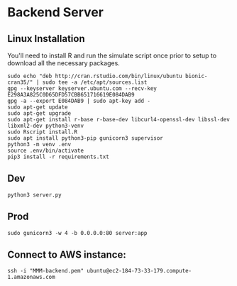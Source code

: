 # Backend Server

## Linux Installation
You'll need to install R and run the simulate script once prior to setup to download all the necessary packages.
```
sudo echo "deb http://cran.rstudio.com/bin/linux/ubuntu bionic-cran35/" | sudo tee -a /etc/apt/sources.list
gpg --keyserver keyserver.ubuntu.com --recv-key E298A3A825C0D65DFD57CBB651716619E084DAB9
gpg -a --export E084DAB9 | sudo apt-key add -
sudo apt-get update
sudo apt-get upgrade
sudo apt-get install r-base r-base-dev libcurl4-openssl-dev libssl-dev libxml2-dev python3-venv
sudo Rscript install.R 
sudo apt install python3-pip gunicorn3 supervisor 
python3 -m venv .env
source .env/bin/activate
pip3 install -r requirements.txt
```

## Dev
```
python3 server.py
```

## Prod
```
sudo gunicorn3 -w 4 -b 0.0.0.0:80 server:app
```

## Connect to AWS instance:
```
ssh -i "MMM-backend.pem" ubuntu@ec2-184-73-33-179.compute-1.amazonaws.com
```